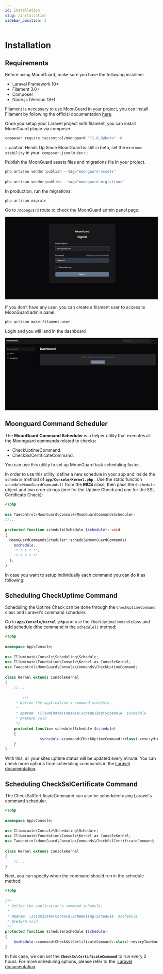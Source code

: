 ```yaml
---
id: installation
slug: /installation
sidebar_position: 2
---
```


# Installation

## Requirements

Before using MoonGuard, make sure you have the following installed:

- Laravel Framework 10+
- Filament 3.0+
- Composer
- Node.js (Version 18+)

Filament is necessary to use MoonGuard in your project, you can install Filament
by following the official documentation [here](https://filamentphp.com/docs/3.x/panels/installation).


Once you setup your Laravel project with filament, you can install MoonGuard
plugin via composer

```bash
composer require taecontrol/moonguard "^1.0.0@beta" -W
```

:::caution Heads Up
Since MoonGuard is still in beta, set the `minimum-stability` in your 
`composer.json` to `dev`
:::

Publish the MoonGuard assets files and migrations file in your project.

```php
php artisan vendor:publish --tag="moonguard-assets"

php artisan vendor:publish --tag="moonguard-migrations"
```

In production, run the migrations:

```bash
php artisan migrate
```

Go to `/moonguard` route to check the MoonGuard admin panel page:

![login](./installation/login.png)

If you don’t have any user, you can create a filament user to access to MoonGuard
admin panel:

```bash
php artisan make:filament-user
```

 Login and you will land in the dashboard

![dashboard](./installation/dashboard.png)

## Moonguard Command Scheduler

The **MoonGuard Command Scheduler** is a helper utility that executes all the
Moonguard commands related to checks:

- CheckUptimeCommand.
- CheckSslCertificateCommand.

You can use this utility to set up MoonGuard task scheduling faster.

In order to use this utility, define a new schedule in your app and inside the
`schedule` method of **`app/Console/Kernel.php`** . Use the static function
`scheduleMoonGuardCommands()` from the **MCS** class, then pass the `$schedule`
object and two cron strings (one for the Uptime Check and one for the SSL
Certificate Check):

```php
<?php

use Taecontrol\MoonGuard\Console\MoonGuardCommandsScheduler;
//...

protected function schedule(Schedule $schedule): void
{
  MoonGuardCommandsScheduler::scheduleMoonGuardCommands(
    $schedule,
    '* * * * *',
    '* * * * *'
  );
}
```

In case you want to setup individually each command  you can do it as following:

## Scheduling CheckUptime Command

Scheduling the Uptime Check can be done through the `CheckUptimeCommand` class
and Laravel's command scheduler.

Go to **`app/Console/Kernel.php`** and use the `CheckUptimeCommand` class and
add schedule dthe command in the `schedule()` method:

```php
<?php

namespace App\Console;

use Illuminate\Console\Scheduling\Schedule;
use Illuminate\Foundation\Console\Kernel as ConsoleKernel;
use Taecontrol\MoonGuard\Console\Commands\CheckUptimeCommand;

class Kernel extends ConsoleKernel
{
    //...

		/**
     * Define the application's command schedule.
     *
     * @param  \Illuminate\Console\Scheduling\Schedule  $schedule
     * @return void
     */
    protected function schedule(Schedule $schedule)
    {
				$schedule->command(CheckUptimeCommand::class)->everyMinute();
    }
}
```

With this, all your sites uptime status will be updated every minute. You can
check more options from scheduling commands in the
[Laravel documentation](https://laravel.com/docs/10.x/scheduling#schedule-frequency-options).

## Scheduling CheckSslCertificate Command

The CheckSslCertificateCommand can also be scheduled using Laravel's command scheduler.

```php
<?php

namespace App\Console;

use Illuminate\Console\Scheduling\Schedule;
use Illuminate\Foundation\Console\Kernel as ConsoleKernel;
use Taecontrol\MoonGuard\Console\Commands\CheckSslCertificateCommand;

class Kernel extends ConsoleKernel
{
    //...
}
```

Next, you can specify when the command should run in the schedule method.

```php
<?php

/**
 * Define the application's command schedule.
 *
 * @param  \Illuminate\Console\Scheduling\Schedule  $schedule
 * @return void
 */
protected function schedule(Schedule $schedule)
{
    $schedule->command(CheckSslCertificateCommand::class)->everyTwoHours();
}
```

In this case, we can set the **`CheckSslCertificateCommand`** to run every
2 hours. For more scheduling options, please refer to the 
[Laravel documentation](https://laravel.com/docs/10.x/scheduling#schedule-frequency-options).
